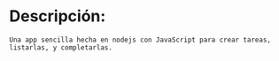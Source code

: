 # Descripción:

```
Una app sencilla hecha en nodejs con JavaScript para crear tareas, listarlas, y completarlas.

```